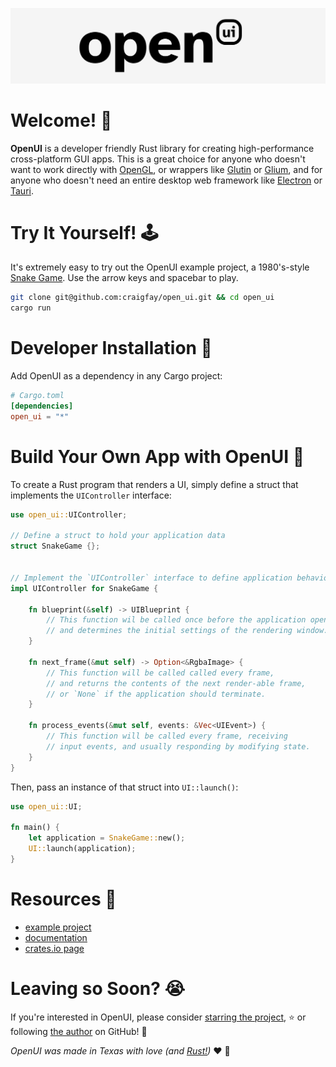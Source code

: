 ![](./images/logo_1352x324.png)


# Welcome! 👋
**OpenUI** is a developer friendly Rust library for creating high-performance cross-platform GUI apps. This is a great choice for anyone who doesn't want to work directly with [OpenGL](https://www.khronos.org/opengl/wiki/OpenGL_Shading_Language), or wrappers like [Glutin](https://crates.io/crates/glutin) or [Glium](https://crates.io/crates/glium), and for anyone who doesn't need an entire desktop web framework like [Electron](https://github.com/electron/electron) or [Tauri](https://github.com/tauri-apps/tauri). 



# Try It Yourself! 🕹
It's extremely easy to try out the OpenUI example project, a 1980's-style [Snake Game](https://en.wikipedia.org/wiki/Snake_(video_game_genre)#History). Use the arrow keys and spacebar to play.

```sh
git clone git@github.com:craigfay/open_ui.git && cd open_ui
cargo run
```

# Developer Installation 💽
Add OpenUI as a dependency in any Cargo project:

```toml
# Cargo.toml
[dependencies]
open_ui = "*"
```

# Build Your Own App with OpenUI 🧱
To create a Rust program that renders a UI, simply define a struct that implements the `UIController` interface:

```rust
use open_ui::UIController;

// Define a struct to hold your application data
struct SnakeGame {};


// Implement the `UIController` interface to define application behavior
impl UIController for SnakeGame {

    fn blueprint(&self) -> UIBlueprint {
        // This function wil be called once before the application opens,
        // and determines the initial settings of the rendering window.
    }

    fn next_frame(&mut self) -> Option<&RgbaImage> {
        // This function will be called called every frame,
        // and returns the contents of the next render-able frame,
        // or `None` if the application should terminate.
    }

    fn process_events(&mut self, events: &Vec<UIEvent>) {
        // This function will be called every frame, receiving
        // input events, and usually responding by modifying state.
    }
}
```

Then, pass an instance of that struct into `UI::launch()`:

```rust
use open_ui::UI;

fn main() {
    let application = SnakeGame::new();
    UI::launch(application);
}
```

# Resources 📖
- [example project](/src/main.rs)
- [documentation](https://docs.rs/open_ui/latest/open_ui/index.html)
- [crates.io page](https://crates.io/crates/open_ui)

# Leaving so Soon? 😭

If you're interested in OpenUI, please consider [starring the project](https://github.com/craigfay/open_ui), ⭐️ or following [the author](https://github.com/craigfay) on GitHub! 🙏 

_OpenUI was made in Texas with love (and [Rust!](https://www.rust-lang.org/))_ ❤️ 🦀